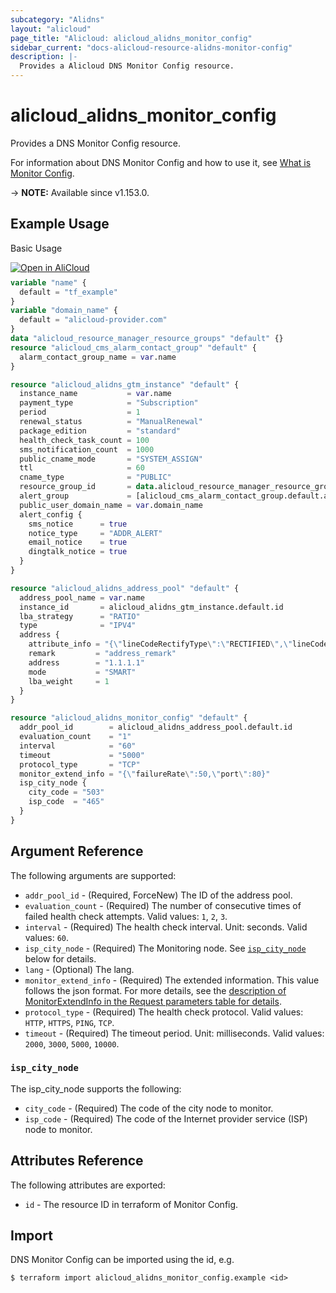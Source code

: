 ```yaml
---
subcategory: "Alidns"
layout: "alicloud"
page_title: "Alicloud: alicloud_alidns_monitor_config"
sidebar_current: "docs-alicloud-resource-alidns-monitor-config"
description: |-
  Provides a Alicloud DNS Monitor Config resource.
---
```


# alicloud_alidns_monitor_config

Provides a DNS Monitor Config resource.

For information about DNS Monitor Config and how to use it, see [What is Monitor Config](https://www.alibabacloud.com/help/en/alibaba-cloud-dns/latest/api-alidns-2015-01-09-adddnsgtmmonitor).

-> **NOTE:** Available since v1.153.0.

## Example Usage

Basic Usage

<div style="display: block;margin-bottom: 40px;"><div class="oics-button" style="float: right;position: absolute;margin-bottom: 10px;">
  <a href="https://api.aliyun.com/api-tools/terraform?resource=alicloud_alidns_monitor_config&exampleId=f0f8cd88-cfc8-fe2c-0f67-073663dc7f95e895eb0c&activeTab=example&spm=docs.r.alidns_monitor_config.0.f0f8cd88cf&intl_lang=EN_US" target="_blank">
    <img alt="Open in AliCloud" src="https://img.alicdn.com/imgextra/i1/O1CN01hjjqXv1uYUlY56FyX_!!6000000006049-55-tps-254-36.svg" style="max-height: 44px; max-width: 100%;">
  </a>
</div></div>

```terraform
variable "name" {
  default = "tf_example"
}
variable "domain_name" {
  default = "alicloud-provider.com"
}
data "alicloud_resource_manager_resource_groups" "default" {}
resource "alicloud_cms_alarm_contact_group" "default" {
  alarm_contact_group_name = var.name
}

resource "alicloud_alidns_gtm_instance" "default" {
  instance_name           = var.name
  payment_type            = "Subscription"
  period                  = 1
  renewal_status          = "ManualRenewal"
  package_edition         = "standard"
  health_check_task_count = 100
  sms_notification_count  = 1000
  public_cname_mode       = "SYSTEM_ASSIGN"
  ttl                     = 60
  cname_type              = "PUBLIC"
  resource_group_id       = data.alicloud_resource_manager_resource_groups.default.groups.0.id
  alert_group             = [alicloud_cms_alarm_contact_group.default.alarm_contact_group_name]
  public_user_domain_name = var.domain_name
  alert_config {
    sms_notice      = true
    notice_type     = "ADDR_ALERT"
    email_notice    = true
    dingtalk_notice = true
  }
}

resource "alicloud_alidns_address_pool" "default" {
  address_pool_name = var.name
  instance_id       = alicloud_alidns_gtm_instance.default.id
  lba_strategy      = "RATIO"
  type              = "IPV4"
  address {
    attribute_info = "{\"lineCodeRectifyType\":\"RECTIFIED\",\"lineCodes\":[\"os_namerica_us\"]}"
    remark         = "address_remark"
    address        = "1.1.1.1"
    mode           = "SMART"
    lba_weight     = 1
  }
}

resource "alicloud_alidns_monitor_config" "default" {
  addr_pool_id        = alicloud_alidns_address_pool.default.id
  evaluation_count    = "1"
  interval            = "60"
  timeout             = "5000"
  protocol_type       = "TCP"
  monitor_extend_info = "{\"failureRate\":50,\"port\":80}"
  isp_city_node {
    city_code = "503"
    isp_code  = "465"
  }
}
```

## Argument Reference

The following arguments are supported:

* `addr_pool_id` - (Required, ForceNew) The ID of the address pool.
* `evaluation_count` - (Required) The number of consecutive times of failed health check attempts. Valid values: `1`, `2`, `3`.
* `interval` - (Required) The health check interval. Unit: seconds. Valid values: `60`.
* `isp_city_node` - (Required) The Monitoring node. See [`isp_city_node`](#isp_city_node) below for details.
* `lang` - (Optional) The lang.
* `monitor_extend_info` - (Required) The extended information. This value follows the json format. For more details, see the [description of MonitorExtendInfo in the Request parameters table for details](https://www.alibabacloud.com/help/en/alibaba-cloud-dns/latest/api-alidns-2015-01-09-adddnsgtmmonitor).
* `protocol_type` - (Required) The health check protocol. Valid values: `HTTP`, `HTTPS`, `PING`, `TCP`.
* `timeout` - (Required) The timeout period. Unit: milliseconds. Valid values: `2000`, `3000`, `5000`, `10000`.

### `isp_city_node`

The isp_city_node supports the following: 

* `city_code` - (Required) The code of the city node to monitor.
* `isp_code` - (Required) The code of the Internet provider service (ISP) node to monitor.

## Attributes Reference

The following attributes are exported:

* `id` - The resource ID in terraform of Monitor Config.

## Import

DNS Monitor Config can be imported using the id, e.g.

```shell
$ terraform import alicloud_alidns_monitor_config.example <id>
```